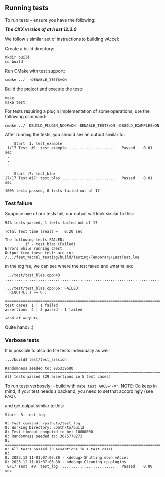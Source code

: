 ## Running tests

To run tests - ensure you have the following:

 ***The CXX version of at least 12.3.0***


We follow a similar set of instructions to building vAccel:

Create a build directory:
```
mkdir build
cd build
```
Run CMake with test support:
```
cmake ../  -DENABLE_TESTS=ON
``` 
Build the project and execute the tests
```
make
make test
```

For tests requiring a plugin implementation of some operations, use the following command:

```
cmake ../ -DBUILD_PLUGIN_NOOP=ON -DENABLE_TESTS=ON -DBUILD_EXAMPLES=ON
```

After running the tests, you should see an output similar to:
```
    Start  1: test_example
 1/17 Test  #1: test_example .....................   Passed    0.01 sec
 .
 .
 .

    Start 17: test_blas
17/17 Test #17: test_blas ........................   Passed    0.01 sec

100% tests passed, 0 tests failed out of 17
```
### Test failure

Suppose one of our tests fail, our output will look similar to this:

```
94% tests passed, 1 tests failed out of 17

Total Test time (real) =   0.20 sec

The following tests FAILED:
         17 - test_blas (Failed)
Errors while running CTest
Output from these tests are in: /.../feat_vaccel_testing/build/Testing/Temporary/LastTest.log

```

In the log file, we can see where the test failed and what failed:


```
.../test/test_blas.cpp:43
...............................................................................

.../test/test_blas.cpp:66: FAILED:
  REQUIRE( 1 == 0 )

===============================================================================
test cases: 1 | 1 failed
assertions: 4 | 3 passed | 1 failed

<end of output>
```
Quite handy :)



### Verbose tests

It is possible to also do the tests individually as well:

```
.../build$ test/test_session

Randomness seeded to: 985339580
===============================================================================
All tests passed (29 assertions in 5 test cases)
```

To run tests verbosely: - build with ```make test ARGS="-V"```.
NOTE: Do keep in mind, if your test needs a backend, you need to set that accordingly (see FAQ).


and get output similar to this:

```
Start  8: test_log

8: Test command: /path/to/test_log
8: Working Directory: /path/to/build
8: Test timeout computed to be: 10000000
8: Randomness seeded to: 3675778273
8: ===============================================================================
8: All tests passed (3 assertions in 1 test case)
8:
8: 2023.12.11-01:07:05.80 - <debug> Shutting down vAccel
8: 2023.12.11-01:07:05.80 - <debug> Cleaning up plugins
 8/17 Test  #8: test_log .........................   Passed    0.00 sec
```